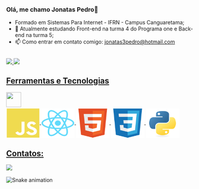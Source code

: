 ### Olá, me chamo Jonatas Pedro👋

- Formado em Sistemas Para Internet - IFRN - Campus Canguaretama;
- 🌱 Atualmente estudando Front-end na turma 4 do Programa one e Back-end na turma 5;
- 📫 Como entrar em contato comigo: jonatas3pedro@hotmail.com

##

<div>
<a href="https://github.com/jonataspedro01">
<img height="180em" src="https://github-readme-stats.vercel.app/api/top-langs/?username=jonataspedro01&layout=compact&langs_count=7&theme=dracula"/>
<img height="180em" src="https://github-readme-stats.vercel.app/api?username=jonataspedro01&show_icons=true&theme=dracula&include_all_commits=true&count_private=true"/>
</div>

## Ferramentas e Tecnologias

<img src="https://cdn.jsdelivr.net/gh/devicons/devicon/icons/git/git-original.svg" width="40" height="40"/>

<div style="display: inline_block">
  <img align="center" alt="JP-Js" height="80" width="90" src="https://raw.githubusercontent.com/devicons/devicon/master/icons/javascript/javascript-plain.svg">
  <img align="center" alt="JP-React" height="80" width="90" src="https://raw.githubusercontent.com/devicons/devicon/master/icons/react/react-original.svg">
  <img align="center" alt="JP-HTML" height="80" width="90" src="https://raw.githubusercontent.com/devicons/devicon/master/icons/html5/html5-original.svg">
  <img align="center" alt="JP-CSS" height="80" width="90" src="https://raw.githubusercontent.com/devicons/devicon/master/icons/css3/css3-original.svg">
  <img align="center" alt="JP-Python" height="80" width="90" src="https://raw.githubusercontent.com/devicons/devicon/master/icons/python/python-original.svg">
</div>


## Contatos:


<div>
  <a href="linkedin.com/in/jonataspedrodev" target="_blank"><img src="https://img.shields.io/badge/-LinkedIn-%230077B5?style=for-the-badge&logo=linkedin&logoColor=white" target="_blank"></a>   
</div>
  
  ![Snake animation](https://github.com/jonataspedro01/jonataspedro01/blob/output/github-contribution-grid-snake.svg)

